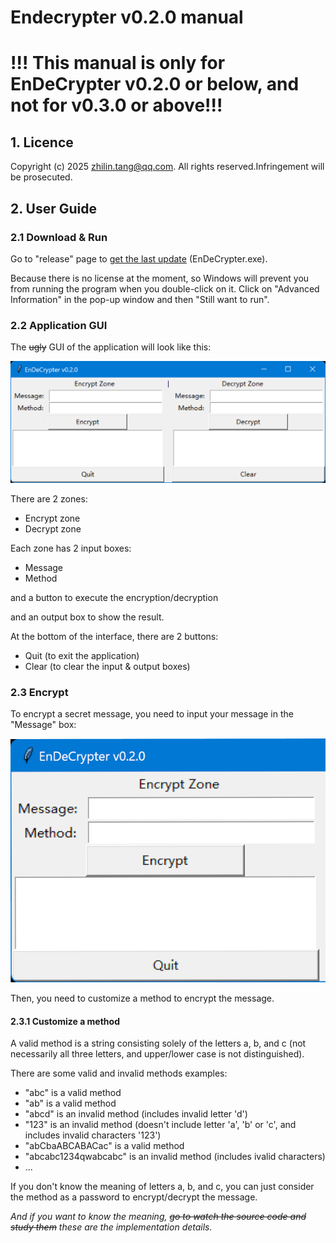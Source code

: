 # Endecrypter v0.2.0 manual
# **!!! This manual is only for EnDeCrypter v0.2.0 or below, and not for v0.3.0 or above!!!**
## 1. Licence

Copyright (c) 2025 zhilin.tang@qq.com. All rights reserved.Infringement will be prosecuted.

## 2. User Guide

### 2.1 Download & Run

Go to "release" page to [get the last update](https://github.com/Lucas-Linlin/EnDeCrypter/releases) (EnDeCrypter.exe).

Because there is no license at the moment, so Windows will prevent you from running the program when you double-click on it. Click on "Advanced Information" in the pop-up window and then "Still want to run".

### 2.2 Application GUI

The ~~ugly~~ GUI of the application will look like this:

![1754311197948](images/README/1754311197948.png)

There are 2 zones:

- Encrypt zone
- Decrypt zone

Each zone has 2 input boxes:

- Message
- Method

and a button to execute the encryption/decryption

and an output box to show the result.

At the bottom of the interface, there are 2 buttons:

- Quit (to exit the application)
- Clear (to clear the input & output boxes)

### 2.3 Encrypt
To encrypt a secret message, you need to input your message in the "Message" box:

![1754311197949](images/README/1754311197949.png)

Then, you need to customize a method to encrypt the message.
#### 2.3.1 Customize a method
A valid method is a string consisting solely of the letters a, b, and c (not necessarily all three letters, and upper/lower case is not distinguished).

There are some valid and invalid methods examples:
- "abc" is a valid method
- "ab" is a valid method
- "abcd" is an invalid method (includes invalid letter 'd')
- "123" is an invalid method (doesn't include letter 'a', 'b' or 'c', and includes invalid characters '123')
- "abCbaABCABACac" is a valid method
- "abcabc1234qwabcabc" is an invalid method (includes ivalid characters)
- ...

If you don't know the meaning of letters a, b, and c, you can just consider the method as a password to encrypt/decrypt the message.

*And if you want to know the meaning, ~~go to watch the source code and study them~~ these are the implementation details.*
